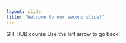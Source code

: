 ```yaml
---
layout: slide
title: "Welcome to our second slide!"
---
```

GIT HUB course
Use the left arrow to go back!
